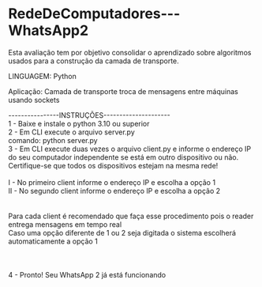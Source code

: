 # RedeDeComputadores---WhatsApp2
Esta avaliação tem por objetivo consolidar o aprendizado sobre algoritmos usados para a construção da camada de transporte.

LINGUAGEM: Python

Aplicação: Camada de transporte
troca de mensagens entre máquinas usando sockets

----------------INSTRUÇÕES---------------------<br>
1 - Baixe e instale o python 3.10 ou superior<br>
2 - Em CLI execute o arquivo server.py<br>
    comando: python server.py<br>
3 - Em CLI execute duas vezes o arquivo client.py e informe o endereço IP do seu computador independente se está em outro dispositivo ou não. Certifique-se que todos os dispositivos estejam na mesma rede!<br><br>
  I - No primeiro client informe o endereço IP e escolha a opção 1<br>
  II - No segundo client informe o endereço IP e escolha a opção 2<br><br><br>
  Para cada client é recomendado que faça esse procedimento pois o reader entrega mensagens em tempo real<br>
  Caso uma opção diferente de 1 ou 2 seja digitada o sistema escolherá automaticamente a opção 1<br>
  <br><br><br>
  4 - Pronto! Seu WhatsApp 2 já está funcionando<br>
